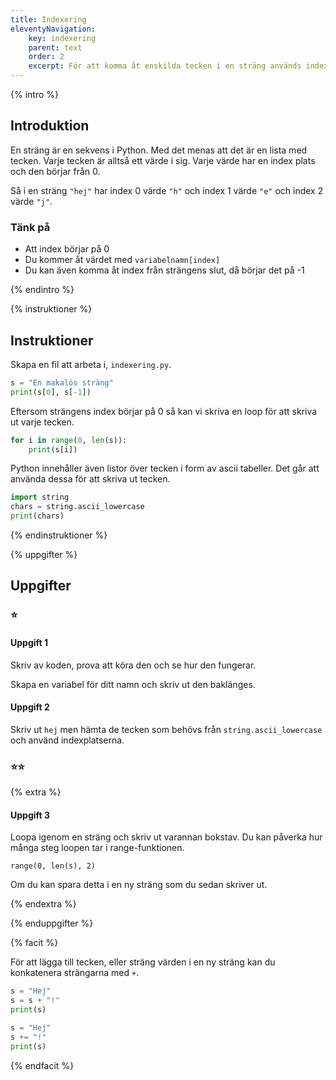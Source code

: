 ```yaml
---
title: Indexering
eleventyNavigation:
    key: indexering
    parent: text
    order: 2
    excerpt: För att komma åt enskilda tecken i en sträng används indexering.
---
```


{% intro %}

## Introduktion

En sträng är en sekvens i Python. Med det menas att det är en lista med tecken. Varje tecken är alltså ett värde i sig.
Varje värde har en index plats och den börjar från 0.

Så i en sträng `"hej"` har index 0 värde `"h"` och index 1 värde `"e"` och index 2 värde `"j"`.

### Tänk på

-   Att index börjar på 0
-   Du kommer åt värdet med `variabelnamn[index]`
-   Du kan även komma åt index från strängens slut, då börjar det på -1

{% endintro %}

{% instruktioner %}

## Instruktioner

Skapa en fil att arbeta i, `indexering.py`.

```python
s = "En makalös sträng"
print(s[0], s[-1])
```

Eftersom strängens index börjar på 0 så kan vi skriva en loop för att skriva ut varje tecken.

```python
for i in range(0, len(s)):
    print(s[i])
```

Python innehåller även listor över tecken i form av ascii tabeller. Det går att använda dessa för att skriva ut tecken.

```python
import string
chars = string.ascii_lowercase
print(chars)
```

{% endinstruktioner %}

{% uppgifter %}

## Uppgifter

### ⭐

#### Uppgift 1

Skriv av koden, prova att köra den och se hur den fungerar.

Skapa en variabel för ditt namn och skriv ut den baklänges.

#### Uppgift 2

Skriv ut `hej` men hämta de tecken som behövs från `string.ascii_lowercase` och använd indexplatserna.

### ⭐⭐

{% extra %}

#### Uppgift 3

Loopa igenom en sträng och skriv ut varannan bokstav.
Du kan påverka hur många steg loopen tar i range-funktionen.

`range(0, len(s), 2)`

Om du kan spara detta i en ny sträng som du sedan skriver ut.

{% endextra %}

{% enduppgifter %}

{% facit %}

För att lägga till tecken, eller sträng värden i en ny sträng kan du konkatenera strängarna med `+`.

```python
s = "Hej"
s = s + "!"
print(s)

s = "Hej"
s += "!"
print(s)
```

{% endfacit %}
